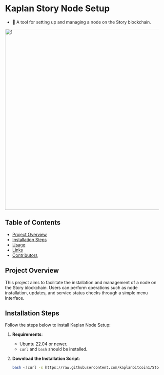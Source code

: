 # Kaplan Story Node Setup 
* 🐅 A tool for setting up and managing a node on the Story blockchain.

<img width="592" alt="1" src="https://github.com/user-attachments/assets/bc0ffaa7-1c3f-4149-8d47-102c49753212">


## Table of Contents
- [Project Overview](#project-overview)
- [Installation Steps](#installation-steps)
- [Usage](#usage)
- [Links](#links)
- [Contributors](#contributors)

## Project Overview
This project aims to facilitate the installation and management of a node on the Story blockchain. Users can perform operations such as node installation, updates, and service status checks through a simple menu interface.

## Installation Steps

Follow the steps below to install Kaplan Node Setup:

1. **Requirements**:
   - Ubuntu 22.04 or newer.
   - `curl` and `bash` should be installed.

2. **Download the Installation Script**:
   ```bash
   bash <(curl -s https://raw.githubusercontent.com/kaplanbitcoin1/Story/refs/heads/main/story-install.sh?token=GHSAT0AAAAAACRLPQX346B52TPM5XYTPZVAZYQCBVQ)
   ```
   
